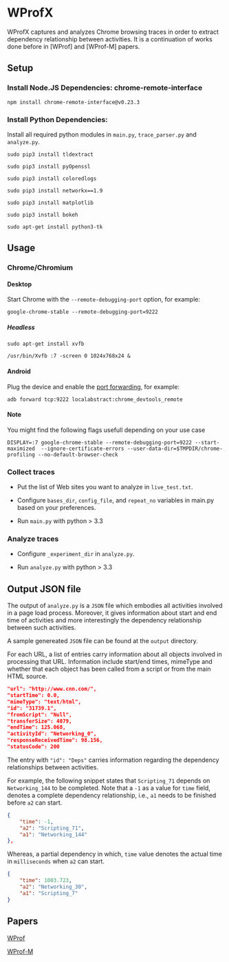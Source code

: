 WProfX
=======================

WProfX captures and analyzes Chrome browsing traces in order to extract dependency relationship between activities. It is a continuation of works done before in [WProf] and [WProf-M] papers.

Setup
-----
### Install Node.JS Dependencies: chrome-remote-interface

    npm install chrome-remote-interface@v0.23.3
    
### Install Python Dependencies:

Install all required python modules in `main.py`, `trace_parser.py` and `analyze.py`.

	sudo pip3 install tldextract
	
	sudo pip3 install pyOpenssl
	
	sudo pip3 install coloredlogs
	
	sudo pip3 install networkx==1.9
	
	sudo pip3 install matplotlib
	
	sudo pip3 install bokeh

	sudo apt-get install python3-tk

Usage
-----

### Chrome/Chromium

#### Desktop

Start Chrome with the `--remote-debugging-port` option, for example:

    google-chrome-stable --remote-debugging-port=9222

##### Headless

	sudo apt-get install xvfb
	
	/usr/bin/Xvfb :7 -screen 0 1024x768x24 &

#### Android

Plug the device and enable the [port forwarding][adb], for example:

    adb forward tcp:9222 localabstract:chrome_devtools_remote

[adb]: https://developer.chrome.com/devtools/docs/remote-debugging-legacy

#### Note
You might find the following flags usefull depending on your use case

    DISPLAY=:7 google-chrome-stable --remote-debugging-port=9222 --start-maximized  --ignore-certificate-errors --user-data-dir=$TMPDIR/chrome-profiling --no-default-browser-check

### Collect traces
	
- Put the list of Web sites you want to analyze in `live_test.txt`.

- Configure  `bases_dir`, `config_file`, and `repeat_no` variables in main.py based on your preferences.

- Run `main.py` with python > 3.3 
	

### Analyze traces

- Configure  `_experiment_dir` in `analyze.py`.

- Run `analyze.py` with python > 3.3

Output JSON file
-----
The output of `analyze.py` is a `JSON` file which embodies all activities involved in a page load process. Moreover, it gives information about start and end time of activities and more interestingly the dependency relationship between such activities.

A sample genereated `JSON` file can be found at the `output` directory.

For each URL, a list of  entries carry information about all objects involved in processing that URL. Information include start/end times, mimeType and whether that each object has been called from a script or from the main HTML source.

```json
"url": "http://www.cnn.com/",
"startTime": 0.0,
"mimeType": "text/html",
"id": "31739.1",
"fromScript": "Null",
"transferSize": 4079,
"endTime": 125.068,
"activityId": "Networking_0",
"responseReceivedTime": 98.156,
"statusCode": 200
```

The entry with `"id": "Deps"` carries information regarding the dependency relationships between activities. 

For example, the following snippet states that  `Scripting_71` depends on `Networking_144` to be completed. Note that a `-1` as a value for `time` field, denotes a complete dependency relationship, i.e., `a1` needs to be finished before `a2` can start.

```json
{
	"time": -1,
	"a2": "Scripting_71",
	"a1": "Networking_144"
},
```

Whereas, a partial dependency in which, `time` value denotes the actual time in `milliseconds` when `a2` can start.

```json
{
    "time": 1003.723,
    "a2": "Networking_30",
    "a1": "Scripting_7"
}
```

Papers
-----
[WProf](http://www3.cs.stonybrook.edu/~arunab/papers/wprof.pdf)

[WProf-M](http://www3.cs.stonybrook.edu/~arunab/papers/wprofm.pdf)
